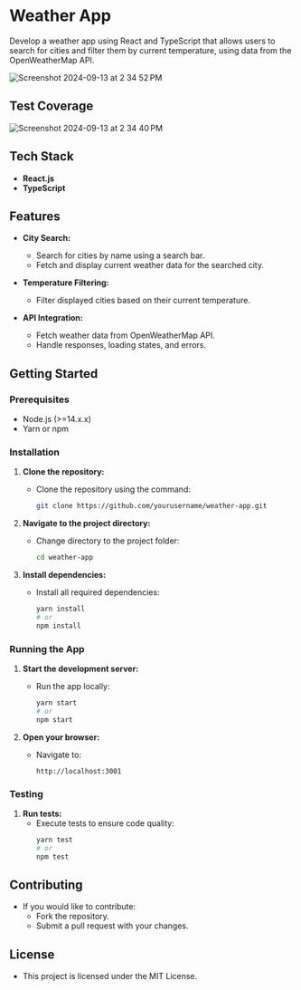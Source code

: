 # Weather App

Develop a weather app using React and TypeScript that allows users to search for cities and filter them by current temperature, using data from the OpenWeatherMap API.

![Screenshot 2024-09-13 at 2 34 52 PM](https://github.com/user-attachments/assets/a2e86f68-228d-43de-bc99-ee124c3b81d8)

## Test Coverage
![Screenshot 2024-09-13 at 2 34 40 PM](https://github.com/user-attachments/assets/282c977b-77c0-45b5-b6c7-481fd58f55ac)


## Tech Stack

- **React.js**
- **TypeScript**

## Features

- **City Search:**
  - Search for cities by name using a search bar.
  - Fetch and display current weather data for the searched city.

- **Temperature Filtering:**
  - Filter displayed cities based on their current temperature.

- **API Integration:**
  - Fetch weather data from OpenWeatherMap API.
  - Handle responses, loading states, and errors.

## Getting Started

### Prerequisites

- Node.js (>=14.x.x)
- Yarn or npm

### Installation

1. **Clone the repository:**
   - Clone the repository using the command:
     ```bash
     git clone https://github.com/yourusername/weather-app.git
     ```

2. **Navigate to the project directory:**
   - Change directory to the project folder:
     ```bash
     cd weather-app
     ```

3. **Install dependencies:**
   - Install all required dependencies:
     ```bash
     yarn install
     # or
     npm install
     ```

### Running the App

1. **Start the development server:**
   - Run the app locally:
     ```bash
     yarn start
     # or
     npm start
     ```

2. **Open your browser:**
   - Navigate to:
     ```
     http://localhost:3001
     ```

### Testing

1. **Run tests:**
   - Execute tests to ensure code quality:
     ```bash
     yarn test
     # or
     npm test
     ```

## Contributing

- If you would like to contribute:
  - Fork the repository.
  - Submit a pull request with your changes.

## License

- This project is licensed under the MIT License.
